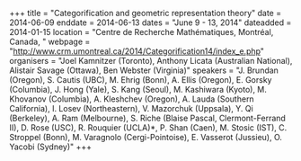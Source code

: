 +++
title = "Categorification and geometric representation theory"
date = 2014-06-09
enddate = 2014-06-13
dates = "June 9 - 13, 2014"
dateadded = 2014-01-15
location = "Centre de Recherche Mathématiques, Montréal, Canada, "
webpage = "http://www.crm.umontreal.ca/2014/Categorification14/index_e.php"
organisers = "Joel Kamnitzer (Toronto), Anthony Licata (Australian National), Alistair Savage (Ottawa), Ben Webster (Virginia)"
speakers = "J. Brundan (Oregon), S. Cautis (UBC), M. Ehrig (Bonn), A. Ellis (Oregon), E. Gorsky (Columbia), J. Hong (Yale), S. Kang (Seoul), M. Kashiwara (Kyoto), M. Khovanov (Columbia), A. Kleshchev (Oregon), A. Lauda (Southern California), I. Losev (Northeastern), V. Mazorchuk (Uppsala), Y. Qi (Berkeley), A. Ram (Melbourne), S. Riche (Blaise Pascal, Clermont-Ferrand II), D. Rose (USC), R. Rouquier (UCLA)*, P. Shan (Caen), M. Stosic (IST), C. Stroppel (Bonn), M. Varagnolo (Cergi-Pointoise), E. Vasserot (Jussieu), O. Yacobi (Sydney)"
+++
